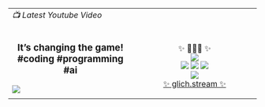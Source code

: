 <html>
  <body>
    <table width="100%">
      <tr>
        <td><i>📺 Latest Youtube Video</i></td>
        <td></td>
      </tr>
      <tr>
        <td width="50%">
          <!-- VIDEO_TITLE::START -->
          <h3 id="latest_video_title" align="center">It’s changing the game! #coding #programming #ai</h3>
          <!-- VIDEO_TITLE::END -->
          <!-- VIDEO_LINK::START -->
          <a id="latest_video_url" href="https://www.youtube.com/shorts/97FYJpvJmTA" target="_blank">
            <img id="latest_video_thumbnail" src="https://i2.ytimg.com/vi/97FYJpvJmTA/maxresdefault.jpg" />
          </a>
          <!-- VIDEO_LINK::END -->
        </td>
        <td width="50%">
          <br />
          <p align="center">
            ✨ 🧙🏼‍♂️ ✨
            <br />
            <a href="https://glich.stream/youtube" target="_blank"><img src="https://img.shields.io/youtube/channel/subscribers/UC6iKOXJ9PD-n8DcFPBjLD0w?label=Youtube%20subscribers&style=flat-square" /></a>
            <br />
            <a href="https://glich.stream/discord" target="_blank"><img src="https://img.shields.io/discord/853396660331085824.svg?label=&logo=discord&logoColor=ffffff&color=7389D8&labelColor=6A7EC2" /></a>
            <a href="https://twitter.com/bassemdy" target="_blank"><img src="https://img.shields.io/twitter/follow/bassemdy?label=Twitter&style=social" /></a>
            <a href="https://www.linkedin.com/in/bassemdghaidy" target="_blank"><img src="https://img.shields.io/badge/linked-in-369?style=flat-square&logo=linkedin&logoColor=white&color=blue" /></a>
            <br />
            <a href="https://keybase.io/bassemdy" target="_blank"><img src="https://img.shields.io/keybase/pgp/bassemdy?style=flat-square" /></a>
            <br />
            <a href="https://glich.stream" target="_blank">✨ glich.stream ✨</a>
          </p>
        </td>
      </tr>
    </table>  
  </body>
</html>
